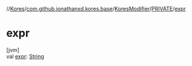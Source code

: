 //[Kores](../../../../index.md)/[com.github.jonathanxd.kores.base](../../index.md)/[KoresModifier](../index.md)/[PRIVATE](index.md)/[expr](expr.md)

# expr

[jvm]\
val [expr](expr.md): [String](https://kotlinlang.org/api/latest/jvm/stdlib/kotlin/-string/index.html)
